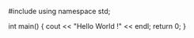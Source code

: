 #include <iosstream>
using namespace std;

int main()
{
    cout << "Hello World !" << endl;
    return 0;
}
